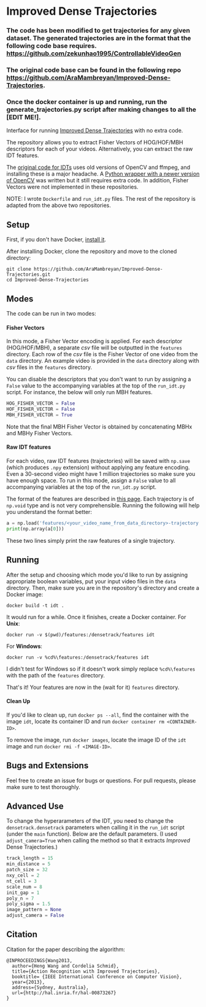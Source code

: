 # Improved Dense Trajectories


### The code has been modified to get trajectories for any given dataset. The generated trajectories are in the format that the following code base requires. https://github.com/zekunhao1995/ControllableVideoGen

### The original code base can be found in the following repo https://github.com/AraMambreyan/Improved-Dense-Trajectories.

### Once the docker container is up and running, run the generate_trajectories.py script after making changes to all the [EDIT ME!].

Interface for running
[Improved Dense Trajectories](http://lear.inrialpes.fr/~wang/improved_trajectories)
with no extra code. 

The repository allows you to extract Fisher Vectors of HOG/HOF/MBH descriptors for each 
of your videos. Alternatively, you can extract the raw IDT features.

The [original code for IDTs](https://github.com/chuckcho/iDT) uses old versions of OpenCV and ffmpeg,
and installing these is a major headache. A [Python wrapper with a newer version 
of OpenCV](https://github.com/FXPAL/densetrack) was written but it still requires extra code. 
In addition, Fisher Vectors were not implemented in these repositories.

NOTE: I wrote `Dockerfile` and `run_idt.py` files. The rest of the repository is adapted from
the above two repositories.


## Setup

First, if you don't have Docker, [install it](https://docs.docker.com/engine/install/#server).

After installing Docker, clone the repository and move to the cloned directory:

```
git clone https://github.com/AraMambreyan/Improved-Dense-Trajectories.git
cd Improved-Dense-Trajectories
```

## Modes

The code can be run in two modes:

#### Fisher Vectors

In this mode, a Fisher Vector encoding is applied. For each descriptor (HOG/HOF/MBH), a separate
*csv* file will be outputted in the `features` directory. Each row of the *csv* file is 
the Fisher Vector of one video from the `data` directory. An example video is provided
in the `data` directory along with *csv* files in the `features` directory.

You can disable the descriptors that you don't want to run by assigning a `False` value to the
accompanying variables at the top of the `run_idt.py` script. For instance, the below will 
only run MBH features. 

```python
HOG_FISHER_VECTOR = False
HOF_FISHER_VECTOR = False
MBH_FISHER_VECTOR = True
```

Note that the final MBH Fisher Vector is obtained by concatenating MBHx and MBHy Fisher Vectors.

#### Raw IDT features

For each video, raw IDT features (trajectories) will be saved with `np.save` (which produces
`.npy` extension) without applying any feature encoding. Even a 30-second video might have 1 million
trajectories so make sure you have enough space. To run in this mode, assign a `False` value
to all accompanying variables at the top of the `run_idt.py` script.

The format of the features are described in [this page](http://lear.inrialpes.fr/~wang/dense_trajectories).
Each trajectory is of `np.void` type and is not very comprehensible. Running the following will
help you understand the format better:

```python
a = np.load('features/<your_video_name_from_data_directory>-trajectory.npy')
print(np.array(a[0]))
```

These two lines simply print the raw features of a single trajectory.

## Running

After the setup and choosing which mode you'd like to run by assigning appropriate boolean variables, 
put your input video files in the `data` directory. Then, make sure you are in the repository's directory 
and create a Docker image:

```
docker build -t idt .
```

It would run for a while. Once it finishes, create a Docker container. For **Unix**:

```
docker run -v $(pwd)/features:/densetrack/features idt
```

For **Windows**:

```
docker run -v %cd%\features:/densetrack/features idt
```

I didn't test for Windows so if it doesn't work simply replace `%cd%\features` with the path of the `features`
directory.

That's it! Your features are now in the (wait for it) `features` directory.

#### Clean Up

If you'd like to clean up, run `docker ps --all`, find the container with the image
`idt`, locate its container ID and run `docker container rm <CONTAINER-ID>`. 

To remove the image, run `docker images`, locate the image ID of the `idt` image and run 
`docker rmi -f <IMAGE-ID>`.

## Bugs and Extensions

Feel free to create an issue for bugs or questions. For pull requests, please make sure to test thoroughly.

## Advanced Use

To change the hyperarameters of the IDT, you need to change the `densetrack.densetrack` 
parameters when calling it in the `run_idt` script (under the `main` function). Below are the
default parameters. (I used `adjust_camera=True` when calling the method so that it extracts *Improved*
Dense Trajectories.)

```python
track_length = 15
min_distance = 5
patch_size = 32
nxy_cell = 2
nt_cell = 3
scale_num = 8
init_gap = 1
poly_n = 7
poly_sigma = 1.5
image_pattern = None
adjust_camera = False
```

## Citation

Citation for the paper describing the algorithm:

```
@INPROCEEDINGS{Wang2013,
  author={Heng Wang and Cordelia Schmid},
  title={Action Recognition with Improved Trajectories},
  booktitle= {IEEE International Conference on Computer Vision},
  year={2013},
  address={Sydney, Australia},
  url={http://hal.inria.fr/hal-00873267}
}
```
